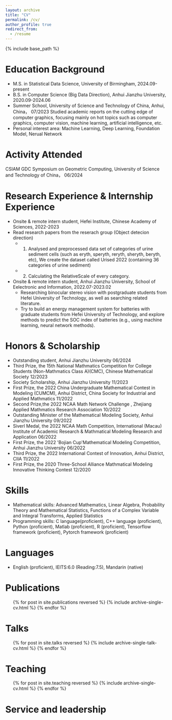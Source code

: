 ```yaml
---
layout: archive
title: "CV"
permalink: /cv/
author_profile: true
redirect_from:
  - /resume
---
```


{% include base_path %}

Education Background
======
* M.S. in Statistical Data Science, University of Birmingham, 2024.09-present
* B.S. in Computer Science (Big Data Direction), Anhui Jianzhu University, 2020.09-2024.06
* Summer School, University of Science and Technology of China, Anhui, China， 07/2023
  Studied academic reports on the cutting edge of computer graphics, focusing mainly on hot topics such as computer graphics, computer vision, machine learning,
artificial intelligence, etc.
* Personal interest area: Machine Learning, Deep Learning, Foundation Model, Nerual Network
  
Activity Attended
======
CSIAM GDC Symposium on Geometric Computing, University of Science and Technology of China， 06/2024

Research Experience & Internship Experience
======
* Onsite & remote intern student, Hefei Institute, Chinese Academy of Sciences, 2022-2023
* Read research papers from the reserach group (Object detecion direction)
  * 1. Analysed and preprocessed data set of categories of urine sediment cells (such as eryth, speryth, reryth, sheryth, beryth, etc), We create the dataset called
  Urised 2022 (containing 36 categories of urine sediment)
  * 2. Calculating the RelativeScale of every category.
* Onsite & remote intern student, Anhui Jianzhu University, School of Eelectronic and Information, 2022.07-2023.02
  * Researching binocular stereo vision with postgraduate students from Hefei University of Technology, as well as searching related literature.
  * Try to build an energy management system for batteries with graduate students from Hefei University of Technology, and explore methods to predict the SOC index of batteries (e.g., using machine learning, neural network methods).

  
Honors & Scholarship
======
* Outstanding student, Anhui Jianzhu University 06/2024
* Third Prize, the 15th National Mathmatics Competition for College Students (Non-Mathmatics Class A)(CMC), Chinese Mathematical Society 12/2023
* Society Scholarship, Anhui Jianzhu University 11/2023
* First Prize, the 2022 China Undergraduate Mathematical Contest in Modeling (CUMCM), Anhui District, China Society for Industrial and Applied Mathmatics 11/2022
* Second Prize,the 2022 NCAA Math Network Challenge , Zhejiang Applied Mathmatics Research Association 10/2022
* Outstanding Minister of the Mathematical Modeling Society, Anhui Jianzhu University 09/2022
* Siverl Medal, the 2022 NCAA Math Competition, International (Macau) Institute of Academic Research & Mathmatical Modeling Research and Application 06/2022
* First Prize, the 2022 'Bojian Cup'Mathematical Modeling Competition, Anhui Jianzhu University 06/2022
* Third Prize, the 2022 International Contest of Innovation, Anhui District, CIIA 11/2022
* First Prize, the 2020 Three-School Alliance Mathmatical Modeling Innovative Thinking Contest 12/2020


Skills
======
* Mathematical skills: Advanced Mathematics, Linear Algebra, Probability Theory and Mathematical Statistics, Functions of a Complex Variable and Integral Transforms, Applied Statistics
* Programming skills: C language(proficient), C++ language (proficient), Python (proficient), Matlab (proficient), R (proficient), Tensorflow framework (proficient), Pytorch framework (proficient)

Languages
======
* English (proficient), IEITS:6.0 (Reading:7.5), Mandarin (native)

Publications
======
  <ul>{% for post in site.publications reversed %}
    {% include archive-single-cv.html %}
  {% endfor %}</ul>
  
Talks
======
  <ul>{% for post in site.talks reversed %}
    {% include archive-single-talk-cv.html  %}
  {% endfor %}</ul>
  
Teaching
======
  <ul>{% for post in site.teaching reversed %}
    {% include archive-single-cv.html %}
  {% endfor %}</ul>
  
Service and leadership
======
